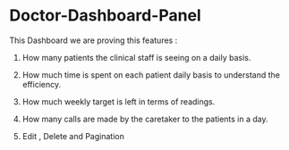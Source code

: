 # Doctor-Dashboard-Panel
This Dashboard we are proving this features : 

1. How many patients the clinical staff is seeing on a daily basis. 

2. How much time is spent on each patient daily basis to understand the efficiency.  

3. How much weekly target is left in terms of readings. 

4. How many calls are made by the caretaker to the patients in a day.

5. Edit , Delete and Pagination 
